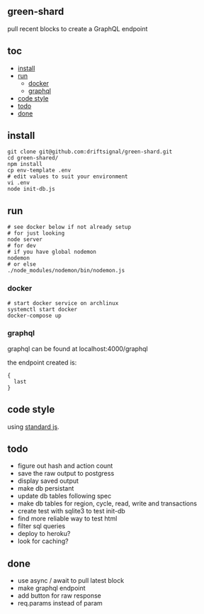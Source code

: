 ## green-shard

pull recent blocks to create a GraphQL endpoint


## toc

- [install]
- [run]
  - [docker]
  - [graphql]
- [code style]
- [todo]
- [done]


## install

    git clone git@github.com:driftsignal/green-shard.git
    cd green-shared/
    npm install
    cp env-template .env
    # edit values to suit your environment
    vi .env
    node init-db.js

## run

    # see docker below if not already setup
    # for just looking
    node server
    # for dev
    # if you have global nodemon
    nodemon
    # or else
    ./node_modules/nodemon/bin/nodemon.js

### docker

    # start docker service on archlinux
    systemctl start docker
    docker-compose up


### graphql

graphql can be found at localhost:4000/graphql

the endpoint created is:

    {
      last
    }


## code style

using [standard js].

## todo

- figure out hash and action count
- save the raw output to postgress
- display saved output
- make db persistant
- update db tables following spec
- make db tables for region, cycle, read, write
  and transactions
- create test with sqlite3 to test init-db
- find more reliable way to test html
- filter sql queries
- deploy to heroku?
- look for caching?

## done

- use async / await to pull latest block
- make graphql endpoint
- add button for raw response
- req.params instead of param

[install]:#install

[run]:#run
  [docker]:#docker
  [graphql]:#graphql

[code style]:#code-style

[todo]:#todo
[done]:#done


[standard js]: https://standardjs.com/
